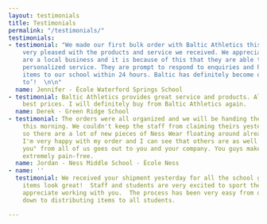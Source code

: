 ```yaml
---
layout: testimonials
title: Testimonials
permalink: "/testimonials/"
testimonials:
- testimonial: "We made our first bulk order with Baltic Athletics this year and were
    very pleased with the products and service we received. We appreciate that they
    are a local business and it is because of this that they are able to give more
    personalized service. They are prompt to respond to enquiries and have often shipped
    items to our school within 24 hours. Baltic has definitely become our new ‘go
    to’!  \n\n"
  name: Jennifer - École Waterford Springs School
- testimonial: Baltic Athletics provides great service and products. Always has the
    best prices. I will definitely buy from Baltic Athletics again.
  name: Derek - Green Ridge School
- testimonial: The orders were all organized and we will be handing them out to students
    this morning. We couldn't keep the staff from claiming theirs yesterday afternoon,
    so there are a lot of new pieces of Ness Wear floating around already. Personally,
    I'm very happy with my order and I can see that others are as well. A big "thank
    you" from all of us goes out to you and your company. You guys make this process
    extremely pain-free.
  name: Jordan - Ness Middle School - École Ness
- name: ''
  testimonial: We received your shipment yesterday for all the school gear and the
    items look great!  Staff and students are very excited to sport their new wear.  We
    appreciate working with you.  The process has been very easy from ordering right
    down to distributing items to all students.

---
```

